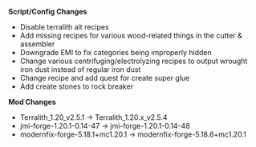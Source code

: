 **Script/Config Changes**
- Disable terralith alt recipes
- Add missing recipes for various wood-related things in the cutter & assembler
- Downgrade EMI to fix categories being improperly hidden
- Change various centrifuging/electrolyzing recipes to output wrought iron dust instead of regular iron dust
- Change recipe and add quest for create super glue
- Add create stones to rock breaker

**Mod Changes**
- Terralith_1.20_v2.5.1 -> Terralith_1.20.x_v2.5.4  
- jmi-forge-1.20.1-0.14-47 -> jmi-forge-1.20.1-0.14-48 
- modernfix-forge-5.18.1+mc1.20.1 -> modernfix-forge-5.18.6+mc1.20.1